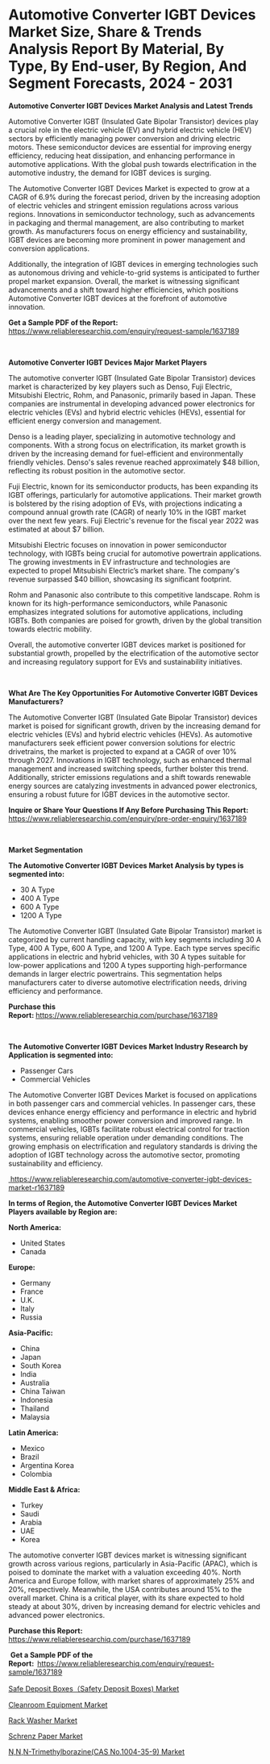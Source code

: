 <p><h1>Automotive Converter IGBT Devices Market Size, Share & Trends Analysis Report By Material, By Type, By End-user, By Region, And Segment Forecasts, 2024 - 2031</h1></p><p><strong>Automotive Converter IGBT Devices Market Analysis and Latest Trends</strong></p>
<p><p>Automotive Converter IGBT (Insulated Gate Bipolar Transistor) devices play a crucial role in the electric vehicle (EV) and hybrid electric vehicle (HEV) sectors by efficiently managing power conversion and driving electric motors. These semiconductor devices are essential for improving energy efficiency, reducing heat dissipation, and enhancing performance in automotive applications. With the global push towards electrification in the automotive industry, the demand for IGBT devices is surging.</p><p>The Automotive Converter IGBT Devices Market is expected to grow at a CAGR of 6.9% during the forecast period, driven by the increasing adoption of electric vehicles and stringent emission regulations across various regions. Innovations in semiconductor technology, such as advancements in packaging and thermal management, are also contributing to market growth. As manufacturers focus on energy efficiency and sustainability, IGBT devices are becoming more prominent in power management and conversion applications.</p><p>Additionally, the integration of IGBT devices in emerging technologies such as autonomous driving and vehicle-to-grid systems is anticipated to further propel market expansion. Overall, the market is witnessing significant advancements and a shift toward higher efficiencies, which positions Automotive Converter IGBT devices at the forefront of automotive innovation.</p></p>
<p><strong>Get a Sample PDF of the Report:&nbsp;</strong> <a href="https://www.reliableresearchiq.com/enquiry/request-sample/1637189">https://www.reliableresearchiq.com/enquiry/request-sample/1637189</a></p>
<p>&nbsp;</p>
<p><strong>Automotive Converter IGBT Devices Major Market Players</strong></p>
<p><p>The automotive converter IGBT (Insulated Gate Bipolar Transistor) devices market is characterized by key players such as Denso, Fuji Electric, Mitsubishi Electric, Rohm, and Panasonic, primarily based in Japan. These companies are instrumental in developing advanced power electronics for electric vehicles (EVs) and hybrid electric vehicles (HEVs), essential for efficient energy conversion and management.</p><p>Denso is a leading player, specializing in automotive technology and components. With a strong focus on electrification, its market growth is driven by the increasing demand for fuel-efficient and environmentally friendly vehicles. Denso's sales revenue reached approximately $48 billion, reflecting its robust position in the automotive sector.</p><p>Fuji Electric, known for its semiconductor products, has been expanding its IGBT offerings, particularly for automotive applications. Their market growth is bolstered by the rising adoption of EVs, with projections indicating a compound annual growth rate (CAGR) of nearly 10% in the IGBT market over the next few years. Fuji Electric's revenue for the fiscal year 2022 was estimated at about $7 billion.</p><p>Mitsubishi Electric focuses on innovation in power semiconductor technology, with IGBTs being crucial for automotive powertrain applications. The growing investments in EV infrastructure and technologies are expected to propel Mitsubishi Electric’s market share. The company's revenue surpassed $40 billion, showcasing its significant footprint.</p><p>Rohm and Panasonic also contribute to this competitive landscape. Rohm is known for its high-performance semiconductors, while Panasonic emphasizes integrated solutions for automotive applications, including IGBTs. Both companies are poised for growth, driven by the global transition towards electric mobility.</p><p>Overall, the automotive converter IGBT devices market is positioned for substantial growth, propelled by the electrification of the automotive sector and increasing regulatory support for EVs and sustainability initiatives.</p></p>
<p>&nbsp;</p>
<p><strong>What Are The Key Opportunities For Automotive Converter IGBT Devices Manufacturers?</strong></p>
<p><p>The Automotive Converter IGBT (Insulated Gate Bipolar Transistor) devices market is poised for significant growth, driven by the increasing demand for electric vehicles (EVs) and hybrid electric vehicles (HEVs). As automotive manufacturers seek efficient power conversion solutions for electric drivetrains, the market is projected to expand at a CAGR of over 10% through 2027. Innovations in IGBT technology, such as enhanced thermal management and increased switching speeds, further bolster this trend. Additionally, stricter emissions regulations and a shift towards renewable energy sources are catalyzing investments in advanced power electronics, ensuring a robust future for IGBT devices in the automotive sector.</p></p>
<p><strong>Inquire or Share Your Questions If Any Before Purchasing This Report:</strong> <a href="https://www.reliableresearchiq.com/enquiry/pre-order-enquiry/1637189">https://www.reliableresearchiq.com/enquiry/pre-order-enquiry/1637189</a></p>
<p>&nbsp;</p>
<p><strong>Market Segmentation</strong></p>
<p><strong>The Automotive Converter IGBT Devices Market Analysis by types is segmented into:</strong></p>
<p><ul><li>30 A Type</li><li>400 A Type</li><li>600 A Type</li><li>1200 A Type</li></ul></p>
<p><p>The Automotive Converter IGBT (Insulated Gate Bipolar Transistor) market is categorized by current handling capacity, with key segments including 30 A Type, 400 A Type, 600 A Type, and 1200 A Type. Each type serves specific applications in electric and hybrid vehicles, with 30 A types suitable for low-power applications and 1200 A types supporting high-performance demands in larger electric powertrains. This segmentation helps manufacturers cater to diverse automotive electrification needs, driving efficiency and performance.</p></p>
<p><strong>Purchase this Report:&nbsp;</strong><a href="https://www.reliableresearchiq.com/purchase/1637189">https://www.reliableresearchiq.com/purchase/1637189</a></p>
<p>&nbsp;</p>
<p><strong>The Automotive Converter IGBT Devices Market Industry Research by Application is segmented into:</strong></p>
<p><ul><li>Passenger Cars</li><li>Commercial Vehicles</li></ul></p>
<p><p>The Automotive Converter IGBT Devices Market is focused on applications in both passenger cars and commercial vehicles. In passenger cars, these devices enhance energy efficiency and performance in electric and hybrid systems, enabling smoother power conversion and improved range. In commercial vehicles, IGBTs facilitate robust electrical control for traction systems, ensuring reliable operation under demanding conditions. The growing emphasis on electrification and regulatory standards is driving the adoption of IGBT technology across the automotive sector, promoting sustainability and efficiency.</p></p>
<p><a href="https://www.reliableresearchiq.com/automotive-converter-igbt-devices-market-r1637189">&nbsp;https://www.reliableresearchiq.com/automotive-converter-igbt-devices-market-r1637189</a></p>
<p><strong>In terms of Region, the Automotive Converter IGBT Devices Market Players available by Region are:</strong></p>
<p>
    <p> <strong> North America: </strong>
        <ul>
            <li>United States</li>
            <li>Canada</li>
        </ul>
        </p> 
    <p> <strong> Europe: </strong>
        <ul>
            <li>Germany</li>
            <li>France</li>
            <li>U.K.</li>
            <li>Italy</li>
            <li>Russia</li>
        </ul>
        </p> 
    <p> <strong> Asia-Pacific: </strong>
        <ul>
            <li>China</li>
            <li>Japan</li>
            <li>South Korea</li>
            <li>India</li>
            <li>Australia</li>
            <li>China Taiwan</li>
            <li>Indonesia</li>
            <li>Thailand</li>
            <li>Malaysia</li>
        </ul>
        </p> 
    <p> <strong> Latin America: </strong>
        <ul>
            <li>Mexico</li>
            <li>Brazil</li>
            <li>Argentina Korea</li>
            <li>Colombia</li>
        </ul>
        </p> 
    <p> <strong> Middle East & Africa: </strong>
        <ul>
            <li>Turkey</li>
            <li>Saudi</li>
            <li>Arabia</li>
            <li>UAE</li>
            <li>Korea</li>
        </ul>
    </p>
    </p>
<p><p>The automotive converter IGBT devices market is witnessing significant growth across various regions, particularly in Asia-Pacific (APAC), which is poised to dominate the market with a valuation exceeding 40%. North America and Europe follow, with market shares of approximately 25% and 20%, respectively. Meanwhile, the USA contributes around 15% to the overall market. China is a critical player, with its share expected to hold steady at about 30%, driven by increasing demand for electric vehicles and advanced power electronics.</p></p>
<p><strong>Purchase this Report: </strong><a href="https://www.reliableresearchiq.com/purchase/1637189">https://www.reliableresearchiq.com/purchase/1637189</a></p>
<p>&nbsp;<strong>Get a Sample PDF of the Report:&nbsp;&nbsp;</strong><a href="https://www.reliableresearchiq.com/enquiry/request-sample/1637189">https://www.reliableresearchiq.com/enquiry/request-sample/1637189</a></p>
<p><strong></strong></p>
<p><p><a href="https://medium.com/@onlyonetommy/safe-deposit-boxes-safety-deposit-boxes-market-a-global-and-regional-analysis-focus-on-end-7336447c7694?postPublishedType=repub">Safe Deposit Boxes（Safety Deposit Boxes) Market</a></p><p><a href="https://www.linkedin.com/pulse/what-innovations-market-trends-shaping-cleanroom-equipment-karmark-wd9gf?trackingId=LlOgSjbkRQiYjFTAA5UmzQ%3D%3D">Cleanroom Equipment Market</a></p><p><a href="https://www.linkedin.com/pulse/rack-washer-market-research-report-includes-analysis-size-4h9sc?trackingId=YEM%2BJKscSWKuDJqOPcx7wg%3D%3D">Rack Washer Market</a></p><p><a href="https://issuu.com/reportprime-2/docs/schrenz-paper-market-size-2030.pptx_ebf2b6cceb5e39">Schrenz Paper Market</a></p><p><a href="https://medium.com/@onlyonetommy/n-n-n-trimethylborazine-cas-no-1004-35-9-097b035f153e?postPublishedType=repub">N,N,N-Trimethylborazine(CAS No.1004-35-9) Market</a></p></p>